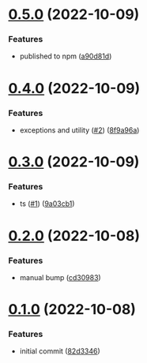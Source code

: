 # [0.5.0](https://github.com/krshkun/alpaca-logger/compare/v0.4.0...v0.5.0) (2022-10-09)


### Features

* published to npm ([a90d81d](https://github.com/krshkun/alpaca-logger/commit/a90d81dbc26cee46e6d71d2233687e3720cb0884))



# [0.4.0](https://github.com/krshkun/alpaca-logger/compare/v0.3.0...v0.4.0) (2022-10-09)


### Features

* exceptions and utility ([#2](https://github.com/krshkun/alpaca-logger/issues/2)) ([8f9a96a](https://github.com/krshkun/alpaca-logger/commit/8f9a96a4276a01f82b02d69045db2db2802e6497))



# [0.3.0](https://github.com/krshkun/alpaca-logger/compare/v0.2.0...v0.3.0) (2022-10-09)


### Features

* ts ([#1](https://github.com/krshkun/alpaca-logger/issues/1)) ([9a03cb1](https://github.com/krshkun/alpaca-logger/commit/9a03cb17c9ef16a2fb0b674c972069efe14093cd))



# [0.2.0](https://github.com/krshkun/alpaca-logger/compare/v0.1.0...v0.2.0) (2022-10-08)


### Features

* manual bump ([cd30983](https://github.com/krshkun/alpaca-logger/commit/cd30983e383d42c46670f9c2a30427deeccfc639))



# [0.1.0](https://github.com/krshkun/alpaca-logger/compare/82d334601862f9d4243d2c4709b0cef5c30a07e7...v0.1.0) (2022-10-08)


### Features

* initial commit ([82d3346](https://github.com/krshkun/alpaca-logger/commit/82d334601862f9d4243d2c4709b0cef5c30a07e7))



